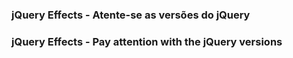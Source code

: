 <h3>jQuery Effects - Atente-se as versões do jQuery</h3>
<h3>jQuery Effects - Pay attention with the jQuery versions</h3>
